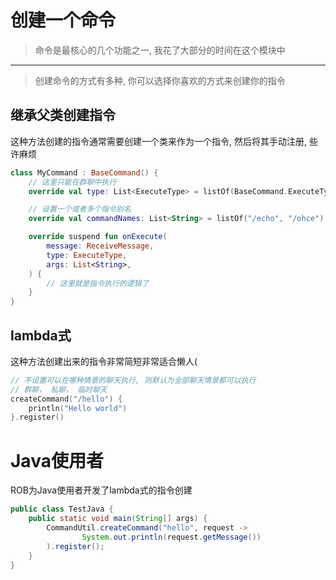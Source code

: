 # 创建一个命令

> 命令是最核心的几个功能之一, 我花了大部分的时间在这个模块中

<hr>

> 创建命令的方式有多种, 你可以选择你喜欢的方式来创建你的指令


## 继承父类创建指令

这种方法创建的指令通常需要创建一个类来作为一个指令, 然后将其手动注册, 些许麻烦

```kotlin
class MyCommand : BaseCommand() {
    // 这里只能在群聊中执行
    override val type: List<ExecuteType> = listOf(BaseCommand.ExecuteType.Group)

    // 设置一个或者多个指令别名
    override val commandNames: List<String> = listOf("/echo", "/ohce")

    override suspend fun onExecute(
        message: ReceiveMessage,
        type: ExecuteType,
        args: List<String>,
    ) {
        // 这里就是指令执行的逻辑了
    }
}
```

## lambda式

这种方法创建出来的指令非常简短非常适合懒人(

```kotlin
// 不设置可以在哪种情景的聊天执行, 则默认为全部聊天情景都可以执行
// 群聊， 私聊， 临时聊天
createCommand("/hello") {
    println("Hello world")
}.register()
```

# Java使用者

ROB为Java使用者开发了lambda式的指令创建

```java
public class TestJava {
    public static void main(String[] args) {
        CommandUtil.createCommand("hello", request ->
                System.out.println(request.getMessage())
        ).register();
    }
}
```
